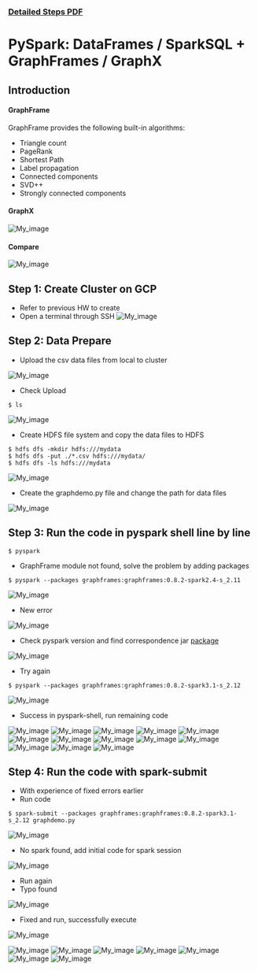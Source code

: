 ### [Detailed Steps PDF](Detailed_Step_GraphFrame.pdf)

# **PySpark: DataFrames / SparkSQL  + GraphFrames / GraphX**

## **Introduction**

#### **GraphFrame**

GraphFrame provides the following built-in algorithms:

*   Triangle count
*   PageRank
*   Shortest Path
*   Label propagation
*   Connected components
*   SVD++
*   Strongly connected components


#### **GraphX**
![My_image](image/graphx.png)

#### **Compare**
![My_image](image/compare.png)

## **Step 1: Create Cluster on GCP**


*   Refer to previous HW to create
*   Open a terminal through SSH
![My_image](image/start.png)

## **Step 2: Data Prepare**

*   Upload the csv data files from local to cluster

![My_image](image/upload.png)

*   Check Upload

```
$ ls
```
![My_image](image/checkdata.png)


*   Create HDFS file system and copy the data files to HDFS

```
$ hdfs dfs -mkdir hdfs:///mydata
$ hdfs dfs -put ./*.csv hdfs:///mydata/
$ hdfs dfs -ls hdfs:///mydata
```
![My_image](image/hdfs.png)

*   Create the graphdemo.py file and change the path for data files

![My_image](image/path.png)


## **Step 3: Run the code in pyspark shell line by line**

```
$ pyspark
```

*   GraphFrame module not found, solve the problem by adding packages

```
$ pyspark --packages graphframes:graphframes:0.8.2-spark2.4-s_2.11
```

![My_image](image/firsttry.png)

*   New error

![My_image](image/error.png)

*   Check pyspark version and find correspondence jar [package](https://spark-packages.org/package/graphframes/graphframes)

![My_image](image/pyspark_v.png)

*   Try again

```
$ pyspark --packages graphframes:graphframes:0.8.2-spark3.1-s_2.12
```
![My_image](image/shell_c.png)

*   Success in pyspark-shell, run remaining code

![My_image](image/shell_1.png)
![My_image](image/shell_2.png)
![My_image](image/shell_3.png)
![My_image](image/shell_4.png)
![My_image](image/shell_5.png)
![My_image](image/shell_6.png)
![My_image](image/shell_7.png)
![My_image](image/shell_8.png)
![My_image](image/shell_9.png)
![My_image](image/shell_10.png)
![My_image](image/shell_11.png)
![My_image](image/shell_12.png)
![My_image](image/shell_13.png)


## **Step 4: Run the code with spark-submit**

*   With experience of fixed errors earlier
*   Run code

```
$ spark-submit --packages graphframes:graphframes:0.8.2-spark3.1-s_2.12 graphdemo.py
```
![My_image](image/submit_c.png)

*   No spark found, add initial code for spark session

![My_image](image/session.png)

*   Run again
*   Typo found

![My_image](image/typo.png)

*   Fixed and run, successfully execute

![My_image](image/typo_fix.png)

![My_image](image/submit_1.png)
![My_image](image/submit_2.png)
![My_image](image/submit_3.png)
![My_image](image/submit_4.png)
![My_image](image/submit_5.png)
![My_image](image/submit_6.png)
![My_image](image/submit_7.png)



